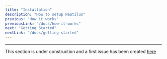 ```yaml
---
title: "Installation"
description: "How to setup Nautilus"
previous: "How it works"
previousLink: "/docs/how-it-works"
next: "Getting Started"
nextLink: "/docs/getting-started"
---
```


---

This section is under construction and a first issue has been created [here](https://github.com/nautilus-project/nautilus/issues/46)

